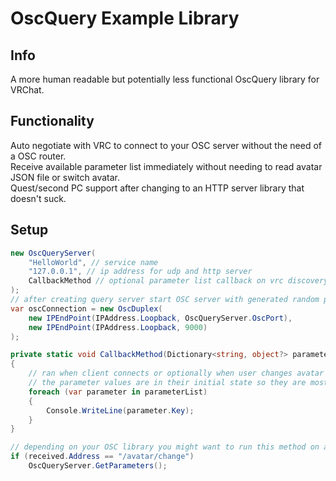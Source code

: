 # OscQuery Example Library

## Info

A more human readable but potentially less functional OscQuery library for VRChat.

## Functionality

Auto negotiate with VRC to connect to your OSC server without the need of a OSC router.
<br>
Receive available parameter list immediately without needing to read avatar JSON file or switch avatar.
<br>
Quest/second PC support after changing to an HTTP server library that doesn't suck.

## Setup

```c#
new OscQueryServer(
    "HelloWorld", // service name
    "127.0.0.1", // ip address for udp and http server
    CallbackMethod // optional parameter list callback on vrc discovery
);
// after creating query server start OSC server with generated random port
var oscConnection = new OscDuplex(
    new IPEndPoint(IPAddress.Loopback, OscQueryServer.OscPort),
    new IPEndPoint(IPAddress.Loopback, 9000)
);

private static void CallbackMethod(Dictionary<string, object?> parameterList)
{
    // ran when client connects or optionally when user changes avatar
    // the parameter values are in their initial state so they are mostly useless
    foreach (var parameter in parameterList)
    {
        Console.WriteLine(parameter.Key);
    }
}

// depending on your OSC library you might want to run this method on avatar change to update your list of available parameters
if (received.Address == "/avatar/change")
    OscQueryServer.GetParameters();

```
